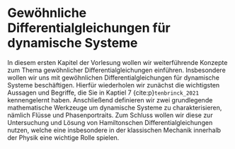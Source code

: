 Gewöhnliche Differentialgleichungen für dynamische Systeme
===

In diesem ersten Kapitel der Vorlesung wollen wir weiterführende Konzepte zum Thema gewöhnlicher Differentialgleichungen einführen.
Insbesondere wollen wir uns mit gewöhnlichen Differentialgleichungen für dynamische Systeme beschäftigen.
Hierfür wiederholen wir zunächst die wichtigsten Aussagen und Begriffe, die Sie in Kaptiel 7 {cite:p}`tenbrinck_2021` kennengelernt haben.
Anschließend definieren wir zwei grundlegende mathematische Werkzeuge um dynamische Systeme zu charakterisieren, nämlich Flüsse und Phasenportraits.
Zum Schluss wollen wir diese zur Untersuchung und Lösung von Hamiltonschen Differentialgleichungen nutzen, welche eine insbesondere in der klassischen Mechanik innerhalb der Physik eine wichtige Rolle spielen.
